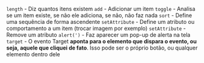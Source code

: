 `length`  - Diz quantos itens existem 
`add`  - Adicionar um item
`toggle`  - Analisa se um item existe, se não ele adiciona, se não, não faz nada
`sort`  - Define uma sequência de forma ascendente
`setAttribute` - Define um atributo ou comportamento a um item (trocar imagem por exemplo)
`setAttribute`  - Remove um atributo
`alert(')`  - Faz aparecer um pop-up de alerta na tela
`target`  - O evento Target **aponta para o elemento que dispara o evento, ou seja, aquele que cliquei de fato**. Isso pode ser o próprio botão, ou qualquer elemento dentro dele



